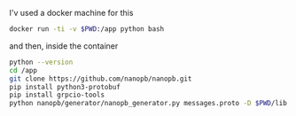 I'v used a docker machine for this

```bash
docker run -ti -v $PWD:/app python bash
```

and then, inside the container

```bash
python --version
cd /app
git clone https://github.com/nanopb/nanopb.git
pip install python3-protobuf
pip install grpcio-tools
python nanopb/generator/nanopb_generator.py messages.proto -D $PWD/lib
```